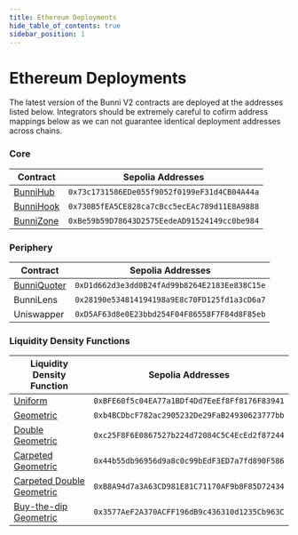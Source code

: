 ```yaml
---
title: Ethereum Deployments
hide_table_of_contents: true
sidebar_position: 1
---
```


# Ethereum Deployments

The latest version of the Bunni V2 contracts are deployed at the addresses listed below. Integrators should be extremely careful to cofirm address mappings below as we can not guarantee identical deployment addresses across chains.

### Core

| Contract | Sepolia Addresses |
| --------------- | --------------- |
| [BunniHub](https://github.com/timeless-fi/bunni-hooks/blob/main/src/BunniHub.sol) | `0x73c1731586EDe055f9052f0199eF31d4CB04A44a` |
| [BunniHook](https://github.com/timeless-fi/bunni-hooks/blob/main/src/BunniHook.sol) | `0x730B5fEA5CE828ca7cBcc5ecEAc789d11E8A9888` |
| [BunniZone](https://github.com/timeless-fi/bunni-hooks/blob/main/src/BunniZone.sol) | `0xBe59b59D78643D2575EedeAD91524149cc0be984` |

### Periphery

| Contract | Sepolia Addresses |
| --------------- | --------------- |
| [BunniQuoter](https://github.com/timeless-fi/bunni-hooks/blob/main/src/periphery/BunniQuoter.sol) | `0xD1d662d3e3dd0B24fAd99b8264E2183Ee838C15e` |
| BunniLens | `0x28190e534814194198a9E8c70FD125fd1a3cD6a7` |
| Uniswapper | `0xD5AF63d8e0E23bbd254F04F86558F7F84d8F85eb` |


### Liquidity Density Functions

| Liquidity Density Function | Sepolia Addresses |
| --------------- | --------------- |
| [Uniform](https://github.com/timeless-fi/bunni-hooks/blob/main/src/ldf/UniformDistribution.sol) | `0xBFE60f5c04EA77a1BDf4Dd7EeEf8Ff8176F83941` |
| [Geometric](https://github.com/timeless-fi/bunni-hooks/blob/main/src/ldf/GeometricDistribution.sol) | `0xb4BCDbcF782ac2905232De29FaB24930623777bb` |
| [Double Geometric](https://github.com/timeless-fi/bunni-hooks/blob/main/src/ldf/DoubleGeometricDistribution.sol) | `0xc25F8F6E0867527b224d72084C5C4EcEd2f87244` |
| [Carpeted Geometric](https://github.com/timeless-fi/bunni-hooks/blob/main/src/ldf/CarpetedGeometricDistribution.sol) | `0x44b55db96956d9a8c0c99bEdF3ED7a7fd890F586` |
| [Carpeted Double Geometric](https://github.com/timeless-fi/bunni-hooks/blob/main/src/ldf/CarpetedDoubleGeometricDistribution.sol) | `0xB8A94d7a3A63CD981E81C71170AF9b8F85D72434` |
| [Buy-the-dip Geometric](https://github.com/timeless-fi/bunni-hooks/blob/main/src/ldf/BuyTheDipGeometricDistribution.sol) | `0x3577AeF2A370ACFF196dB9c436310d1235Cb963C` |